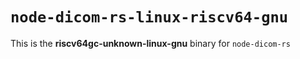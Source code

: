 # `node-dicom-rs-linux-riscv64-gnu`

This is the **riscv64gc-unknown-linux-gnu** binary for `node-dicom-rs`
